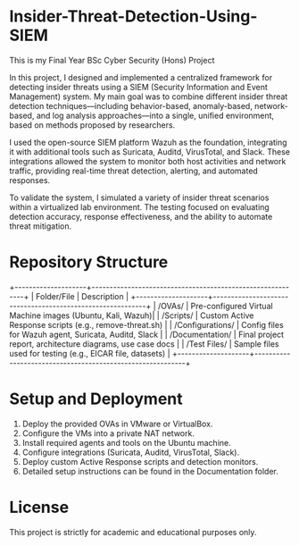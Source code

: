 # Insider-Threat-Detection-Using-SIEM
This is my Final Year BSc Cyber Security (Hons) Project

In this project, I designed and implemented a centralized framework for detecting insider threats using a SIEM (Security Information and Event Management) system.
My main goal was to combine different insider threat detection techniques—including behavior-based, anomaly-based, network-based, and log analysis approaches—into a single, unified environment, based on methods proposed by researchers.

I used the open-source SIEM platform Wazuh as the foundation, integrating it with additional tools such as Suricata, Auditd, VirusTotal, and Slack. These integrations allowed the system to monitor both host activities and network traffic, providing real-time threat detection, alerting, and automated responses.

To validate the system, I simulated a variety of insider threat scenarios within a virtualized lab environment. The testing focused on evaluating detection accuracy, response effectiveness, and the ability to automate threat mitigation.

# Repository Structure
+--------------------+-----------------------------------------------------------+
| Folder/File        | Description                                               |
+--------------------+-----------------------------------------------------------+
| /OVAs/             | Pre-configured Virtual Machine images (Ubuntu, Kali, Wazuh)|
| /Scripts/          | Custom Active Response scripts (e.g., remove-threat.sh)    |
| /Configurations/   | Config files for Wazuh agent, Suricata, Auditd, Slack       |
| /Documentation/    | Final project report, architecture diagrams, use case docs |
| /Test Files/       | Sample files used for testing (e.g., EICAR file, datasets)  |
+--------------------+-----------------------------------------------------------+

# Setup and Deployment
1) Deploy the provided OVAs in VMware or VirtualBox.
2) Configure the VMs into a private NAT network.
3) Install required agents and tools on the Ubuntu machine.
4) Configure integrations (Suricata, Auditd, VirusTotal, Slack).
5) Deploy custom Active Response scripts and detection monitors.
6) Detailed setup instructions can be found in the Documentation folder.

# License
This project is strictly for academic and educational purposes only.
